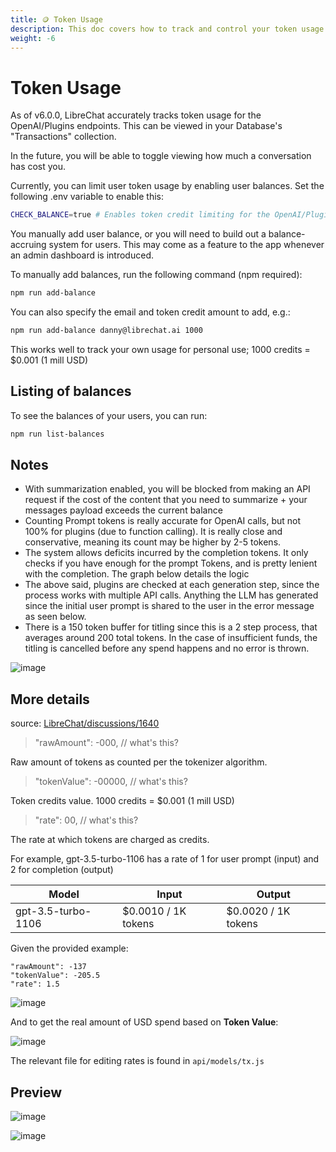 ```yaml
---
title: 🪙 Token Usage
description: This doc covers how to track and control your token usage for the OpenAI/Plugins endpoints in LibreChat. You will learn how to view your transactions, enable user balances, and add credits to your account.
weight: -6
---
```

# Token Usage

As of v6.0.0, LibreChat accurately tracks token usage for the OpenAI/Plugins endpoints.
This can be viewed in your Database's "Transactions" collection. 

In the future, you will be able to toggle viewing how much a conversation has cost you.

Currently, you can limit user token usage by enabling user balances. Set the following .env variable to enable this:

```bash
CHECK_BALANCE=true # Enables token credit limiting for the OpenAI/Plugins endpoints
```

You manually add user balance, or you will need to build out a balance-accruing system for users. This may come as a feature to the app whenever an admin dashboard is introduced.

To manually add balances, run the following command (npm required):
```bash
npm run add-balance
```

You can also specify the email and token credit amount to add, e.g.:
```bash
npm run add-balance danny@librechat.ai 1000
```

This works well to track your own usage for personal use; 1000 credits = $0.001 (1 mill USD)

## Listing of balances

To see the balances of your users, you can run:

```bash
npm run list-balances
```

## Notes

- With summarization enabled, you will be blocked from making an API request if the cost of the content that you need to summarize + your messages payload exceeds the current balance
- Counting Prompt tokens is really accurate for OpenAI calls, but not 100% for plugins (due to function calling). It is really close and conservative, meaning its count may be higher by 2-5 tokens.
- The system allows deficits incurred by the completion tokens. It only checks if you have enough for the prompt Tokens, and is pretty lenient with the completion. The graph below details the logic
- The above said, plugins are checked at each generation step, since the process works with multiple API calls. Anything the LLM has generated since the initial user prompt is shared to the user in the error message as seen below.
- There is a 150 token buffer for titling since this is a 2 step process, that averages around 200 total tokens. In the case of insufficient funds, the titling is cancelled before any spend happens and no error is thrown.

![image](https://github.com/danny-avila/LibreChat/assets/110412045/78175053-9c38-44c8-9b56-4b81df61049e)

## More details
source: [LibreChat/discussions/1640](https://github.com/danny-avila/LibreChat/discussions/1640#discussioncomment-8251970)

> "rawAmount": -000, // what's this?

Raw amount of tokens as counted per the tokenizer algorithm.

>    "tokenValue": -00000, // what's this?

Token credits value. 1000 credits = $0.001 (1 mill USD)

> "rate": 00, // what's this?

The rate at which tokens are charged as credits. 

For example, gpt-3.5-turbo-1106 has a rate of 1 for user prompt (input) and 2 for completion (output)

| Model                 | Input                | Output               |
|-----------------------|----------------------|----------------------|
| gpt-3.5-turbo-1106    | $0.0010 / 1K tokens  | $0.0020 / 1K tokens  |


Given the provided example:

    "rawAmount": -137
    "tokenValue": -205.5
    "rate": 1.5

![image](https://github.com/danny-avila/LibreChat/assets/32828263/c71139f2-da3f-4550-bbd1-aa51ad52dfaa)

And to get the real amount of USD spend based on **Token Value**:

![image](https://github.com/danny-avila/LibreChat/assets/32828263/757e1b65-acb1-40d8-986e-8d595cf45e08)

The relevant file for editing rates is found in `api/models/tx.js`

## Preview

![image](https://github.com/danny-avila/LibreChat/assets/110412045/39a1aa5d-f8fc-43bf-81f2-299e57d944bb)

![image](https://github.com/danny-avila/LibreChat/assets/110412045/e1b1cc3f-8981-4c7c-a5f8-e7badbc6f675)